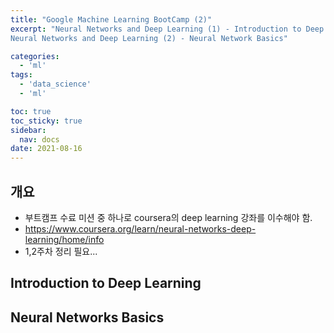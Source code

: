 ```yaml
---
title: "Google Machine Learning BootCamp (2)"
excerpt: "Neural Networks and Deep Learning (1) - Introduction to Deep Learning, 
Neural Networks and Deep Learning (2) - Neural Network Basics"

categories:
  - 'ml'
tags:
  - 'data_science'
  - 'ml'

toc: true
toc_sticky: true
sidebar:
  nav: docs
date: 2021-08-16
---
```


## 개요


* 부트캠프 수료 미션 중 하나로 coursera의 deep learning 강좌를 이수해야 함.
* https://www.coursera.org/learn/neural-networks-deep-learning/home/info
* 1,2주차 정리 필요...

## Introduction to Deep Learning

## Neural Networks Basics
